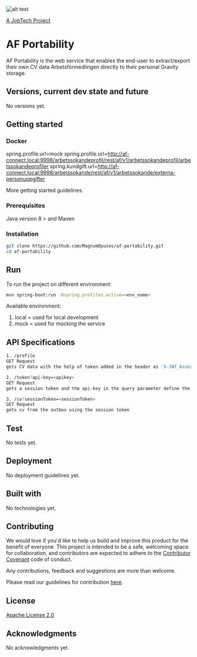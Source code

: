 ![alt text][logo]

[logo]: https://github.com/MagnumOpuses/project-meta/blob/master/img/jobtechdev_black.png "JobTech dev logo"
[A JobTech Project](https://www.jobtechdev.se)

# AF Portability

AF Portability is the web service that enables the end-user to extract/export their own CV data Arbetsförmedlingen directly to their personal Gravity storage.

## Versions, current dev state and future

No versions yet.

## Getting started
### Docker 
spring.profile.url=mock
spring.profile.url=http://af-connect.local:9998/arbetssokandeprofil/rest/af/v1/arbetssokandeprofil/arbetssokandeprofiler 
spring.kundgift.url=http://af-connect.local:9998/arbetssokande/rest/af/v1/arbetssokande/externa-personuppgifter

More getting started guidelines.
### Prerequisites

Java version 8 >
and Maven

### Installation

```bash
git clone https://github.com/MagnumOpuses/af-portability.git
cd af-portability
```

## Run 
To run the project on different environment:
```bash
mvn spring-boot:run -Dspring.profiles.active=<env_name>
```
Available environment:
1. local = used for local development
2. mock = used for mocking the service

## API Specifications
````bash
1. /profile 
GET Request
gets CV data with the help of token added in the header as 'X-JWT_Assertion'

2. /token?api-key=<apikey>
GET Request
gets a session token and the api-key in the query parameter define the authenticity of the user

3. /cv?sessionToken=<sessionToken>
GET Request
gets cv from the outbox using the session token
````

## Test

No tests yet.

## Deployment

No deployment guidelines yet.

## Built with

No technologies yet.

## Contributing

We would love if you'd like to help us build and improve this product for the benefit of everyone. This project is intended to be a safe, welcoming space for collaboration, and contributors are expected to adhere to the [Contributor Covenant](http://contributor-covenant.org/) code of conduct.

Any contributions, feedback and suggestions are more than welcome.

Please read our guidelines for contribution [here](CONTRIBUTING_TEMPLATE.md).

## License

[Apache License 2.0](LICENSE.md)

## Acknowledgments

No acknowledgments yet.
